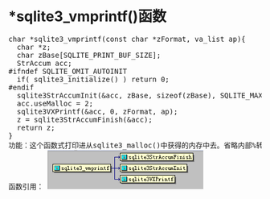 # *sqlite3_vmprintf()函数
<pre>
char *sqlite3_vmprintf(const char *zFormat, va_list ap){
  char *z;
  char zBase[SQLITE_PRINT_BUF_SIZE];
  StrAccum acc;
#ifndef SQLITE_OMIT_AUTOINIT
  if( sqlite3_initialize() ) return 0;
#endif
  sqlite3StrAccumInit(&acc, zBase, sizeof(zBase), SQLITE_MAX_LENGTH);
  acc.useMalloc = 2;
  sqlite3VXPrintf(&acc, 0, zFormat, ap);
  z = sqlite3StrAccumFinish(&acc);
  return z;
}
功能：这个函数式打印进从sqlite3_malloc()中获得的内存中去。省略内部%转换扩展。
函数引用： <img src="p11.png">
</pre>
